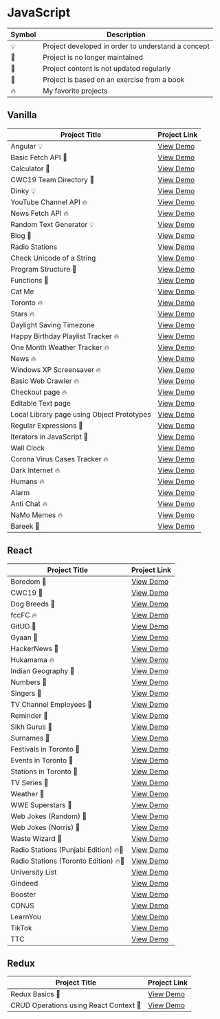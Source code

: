 # JavaScript

| Symbol | Description                                        |
| ------ | -------------------------------------------------- |
| 💡     | Project developed in order to understand a concept |
| 📕     | Project is no longer maintained                    |
| 👶     | Project content is not updated regularly           |
| 📝     | Project is based on an exercise from a book        |
| 🔥     | My favorite projects                               |

## Vanilla

| Project Title                              | Project Link                                                             |
| ------------------------------------------ | ------------------------------------------------------------------------ |
| Angular 💡                                 | [View Demo](https://crudinangularjs.netlify.app)                         |
| Basic Fetch API 📕                         | [View Demo](https://tpkahlon.github.io/javascript/basic-fetch-api)       |
| Calculator 📕                              | [View Demo](https://tpkahlon.github.io/javascript/calculator)            |
| CWC19 Team Directory 📕                    | [View Demo](https://cwctd.netlify.app)                                   |
| Dinky 💡                                   | [View Demo](https://tpkahlon.github.io/javascript/dinky)                 |
| YouTube Channel API 🔥                     | [View Demo](https://jaanmahal.netlify.app)                               |
| News Fetch API 🔥                          | [View Demo](https://tpkahlon.github.io/javascript/news-fetch-api)        |
| Random Text Generator 💡                   | [View Demo](https://tpkahlon.github.io/javascript/random-text-generator) |
| Blog 👶                                    | [View Demo](https://satrangi.netlify.app)                                |
| Radio Stations                             | [View Demo](https://tpkahlon.github.io/javascript/radio-app)             |
| Check Unicode of a String                  | [View Demo](https://tpkahlon.github.io/javascript/check-unicode)         |
| Program Structure 📝                       | [View Demo](https://tpkahlon.github.io/javascript/program-structure)     |
| Functions 📝                               | [View Demo](https://tpkahlon.github.io/javascript/functions)             |
| Cat Me                                     | [View Demo](https://tpkahlon.github.io/javascript/cat-gallery)           |
| Toronto 🔥                                 | [View Demo](https://tpkahlon.github.io/javascript/toronto)               |
| Stars 🔥                                   | [View Demo](https://tpkahlon.github.io/javascript/stars)                 |
| Daylight Saving Timezone                   | [View Demo](https://tpkahlon.github.io/javascript/1)                     |
| Happy Birthday Playlist Tracker 🔥         | [View Demo](https://hbdsongs.netlify.app)                                |
| One Month Weather Tracker 🔥               | [View Demo](https://tpkahlon.github.io/javascript/3)                     |
| News 🔥                                    | [View Demo](https://tpkahlon.github.io/javascript/21)                    |
| Windows XP Screensaver 🔥                  | [View Demo](https://tpkahlon.github.io/javascript/15)                    |
| Basic Web Crawler 🔥                       | [View Demo](https://tpkahlon.github.io/javascript/16)                    |
| Checkout page 🔥                           | [View Demo](https://tpkahlon.github.io/javascript/17)                    |
| Editable Text page                         | [View Demo](https://tpkahlon.github.io/javascript/18)                    |
| Local Library page using Object Prototypes | [View Demo](https://tpkahlon.github.io/javascript/19)                    |
| Regular Expressions 📝                     | [View Demo](https://tpkahlon.github.io/javascript/22)                    |
| Iterators in JavaScript 📝                 | [View Demo](https://tpkahlon.github.io/javascript/24)                    |
| Wall Clock                                 | [View Demo](https://tpkahlon.github.io/javascript/25)                    |
| Corona Virus Cases Tracker 🔥              | [View Demo](https://tpkahlon.github.io/javascript/29)                    |
| Dark Internet 🔥                           | [View Demo](https://tpkahlon.github.io/javascript/26)                    |
| Humans 🔥                                  | [View Demo](https://tpkahlon.github.io/javascript/27A)                   |
| Alarm                                      | [View Demo](https://tpkahlon.github.io/javascript/23)                    |
| Anti Chat 🔥                               | [View Demo](https://tpkahlon.github.io/javascript/30)                    |
| NaMo Memes 🔥                              | [View Demo](https://tpkahlon.github.io/javascript/31)                    |
| Bareek 📝                                  | [View Demo](https://bareek.netlify.app)                                  |

## React

| Project Title                         | Project Link                                        |
| ------------------------------------- | --------------------------------------------------- |
| Boredom 📕                            | [View Demo](https://boredom.netlify.app)            |
| CWC19 📕                              | [View Demo](https://crudwithcwc19.netlify.app)      |
| Dog Breeds 📕                         | [View Demo](https://breedsofdogs.netlify.app)       |
| fccFC 🔥                              | [View Demo](https://fccfc.netlify.app)              |
| GitUD 📕                              | [View Demo](https://gitud.netlify.app)              |
| Gyaan 📕                              | [View Demo](https://gyaan.netlify.app)              |
| HackerNews 📕                         | [View Demo](https://top10hackernews.netlify.app)    |
| Hukamama 🔥                           | [View Demo](https://hukamnama.netlify.app/)         |
| Indian Geography 📕                   | [View Demo](https://indiangeography.netlify.app)    |
| Numbers 📕                            | [View Demo](https://numbersapi.netlify.app)         |
| Singers 📕                            | [View Demo](https://punjabitopten.netlify.app)      |
| TV Channel Employees 📕               | [View Demo](https://crudwithemployees.netlify.app)  |
| Reminder 📕                           | [View Demo](https://myreminders.netlify.app)        |
| Sikh Gurus 📕                         | [View Demo](https://sikhism.netlify.app)            |
| Surnames 📕                           | [View Demo](https://surnames.netlify.app)           |
| Festivals in Toronto 📕               | [View Demo](https://festivalsto.netlify.app)        |
| Events in Toronto 📕                  | [View Demo](https://eventsto.netlify.app)           |
| Stations in Toronto 📕                | [View Demo](https://stationsto.netlify.app)         |
| TV Series 📕                          | [View Demo](https://tvshowsapi.netlify.app/)        |
| Weather 📕                            | [View Demo](https://monthlyweather.netlify.app)     |
| WWE Superstars 📕                     | [View Demo](https://wwestars.netlify.app)           |
| Web Jokes (Random) 📕                 | [View Demo](https://morejokes.netlify.app)          |
| Web Jokes (Norris) 📕                 | [View Demo](https://jokesbychucknorris.netlify.app) |
| Waste Wizard 📕                       | [View Demo](https://wasteto.netlify.app)            |
| Radio Stations (Punjabi Edition) 🔥📕 | [View Demo](https://japji.netlify.app)              |
| Radio Stations (Toronto Edition) 🔥📕 | [View Demo](https://radioto.netlify.app)            |
| University List                       | [View Demo](https://universities.netlify.app)       |
| Gindeed                               | [View Demo](https://gindeed.netlify.app)            |
| Booster                               | [View Demo](https://boostmeup.netlify.app)          |
| CDNJS                                 | [View Demo](https://jscdn.netlify.app)              |
| LearnYou                              | [View Demo](https://learnyou.netlify.app)           |
| TikTok                                | [View Demo](https://tiktoks.netlify.app)            |
| TTC                                   | [View Demo](https://ttcinc.netlify.app)             |

## Redux

| Project Title                          | Project Link                                             |
| -------------------------------------- | -------------------------------------------------------- |
| Redux Basics 📝                        | [View Demo](https://tpkahlon.github.io/javascript/redux) |
| CRUD Operations using React Context 📝 | [View Demo](https://react-context-crud.netlify.app)      |
